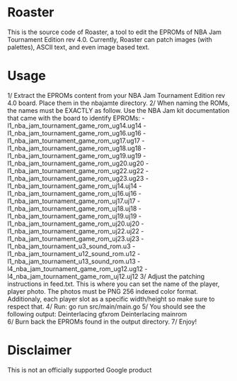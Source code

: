 Roaster
=======
This is the source code of Roaster, a tool to edit the EPROMs of NBA Jam Tournament Edition rev 4.0. Currently, Roaster can patch images (with palettes), ASCII text, and even image based text.

Usage
=====
1/ Extract the EPROMs content from your NBA Jam Tournament Edition rev 4.0 board. Place them in the nbajamte directory.
2/ When naming the ROMs, the names must be EXACTLY as follow. Use the NBA Jam kit documentation that came with the board to identify EPROMs:
    - l1_nba_jam_tournament_game_rom_ug14.ug14
    - l1_nba_jam_tournament_game_rom_ug16.ug16
    - l1_nba_jam_tournament_game_rom_ug17.ug17
    - l1_nba_jam_tournament_game_rom_ug18.ug18
    - l1_nba_jam_tournament_game_rom_ug19.ug19
    - l1_nba_jam_tournament_game_rom_ug20.ug20
    - l1_nba_jam_tournament_game_rom_ug22.ug22
    - l1_nba_jam_tournament_game_rom_ug23.ug23
    - l1_nba_jam_tournament_game_rom_uj14.uj14
    - l1_nba_jam_tournament_game_rom_uj16.uj16
    - l1_nba_jam_tournament_game_rom_uj17.uj17
    - l1_nba_jam_tournament_game_rom_uj18.uj18
    - l1_nba_jam_tournament_game_rom_uj19.uj19
    - l1_nba_jam_tournament_game_rom_uj20.uj20
    - l1_nba_jam_tournament_game_rom_uj22.uj22
    - l1_nba_jam_tournament_game_rom_uj23.uj23
    - l1_nba_jam_tournament_u3_sound_rom.u3
    - l1_nba_jam_tournament_u12_sound_rom.u12
    - l1_nba_jam_tournament_u13_sound_rom.u13
    - l4_nba_jam_tournament_game_rom_ug12.ug12
    - l4_nba_jam_tournament_game_rom_uj12.uj12
3/ Adjust the patching instructions in feed.txt. This is where you can set the name of the player, player photo. The photos must be PNG 256 indexed color format. Additionaly, each player slot as a specific width/height so make sure to respect that.
4/ Run: go run src/main/main.go 
5/ You should see the following output:
Deinterlacing gfxrom
Deinterlacing mainrom   
6/ Burn back the EPROMs found in the output directory.
7/ Enjoy!

Disclaimer
==========
This is not an officially supported Google product